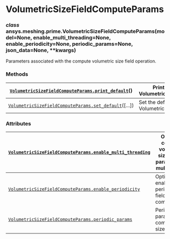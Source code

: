 <!-- vale off -->

# VolumetricSizeFieldComputeParams

### *class* ansys.meshing.prime.VolumetricSizeFieldComputeParams(model=None, enable_multi_threading=None, enable_periodicity=None, periodic_params=None, json_data=None, \*\*kwargs)

Parameters associated with the compute volumetric size field operation.

<!-- !! processed by numpydoc !! -->

### Methods

| [`VolumetricSizeFieldComputeParams.print_default`](ansys.meshing.prime.VolumetricSizeFieldComputeParams.print_default.md#ansys.meshing.prime.VolumetricSizeFieldComputeParams.print_default)()   | Print the default values of VolumetricSizeFieldComputeParams.   |
|--------------------------------------------------------------------------------------------------------------------------------------------------------------------------------------------------|-----------------------------------------------------------------|
| [`VolumetricSizeFieldComputeParams.set_default`](ansys.meshing.prime.VolumetricSizeFieldComputeParams.set_default.md#ansys.meshing.prime.VolumetricSizeFieldComputeParams.set_default)([...])    | Set the default values of VolumetricSizeFieldComputeParams.     |

### Attributes

| [`VolumetricSizeFieldComputeParams.enable_multi_threading`](ansys.meshing.prime.VolumetricSizeFieldComputeParams.enable_multi_threading.md#ansys.meshing.prime.VolumetricSizeFieldComputeParams.enable_multi_threading)   | Option to compute volumetric size field in parallel using multithreads.   |
|---------------------------------------------------------------------------------------------------------------------------------------------------------------------------------------------------------------------------|---------------------------------------------------------------------------|
| [`VolumetricSizeFieldComputeParams.enable_periodicity`](ansys.meshing.prime.VolumetricSizeFieldComputeParams.enable_periodicity.md#ansys.meshing.prime.VolumetricSizeFieldComputeParams.enable_periodicity)               | Option to enable periodic size field computations.                        |
| [`VolumetricSizeFieldComputeParams.periodic_params`](ansys.meshing.prime.VolumetricSizeFieldComputeParams.periodic_params.md#ansys.meshing.prime.VolumetricSizeFieldComputeParams.periodic_params)                        | Periodic parameters to compute the size field.                            |
<!-- vale on -->
